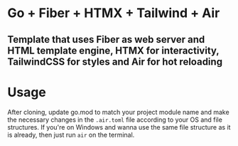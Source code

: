 # Go + Fiber + HTMX + Tailwind + Air

Template that uses Fiber as web server and HTML template engine, HTMX for interactivity, TailwindCSS for styles and Air for hot reloading 
---

# Usage

After cloning, update go.mod to match your project module name and make the necessary changes in the ```.air.toml``` file according to your OS and file structures. If you're on Windows and wanna use the same file structure as it is already, then just run ```air``` on the terminal.
